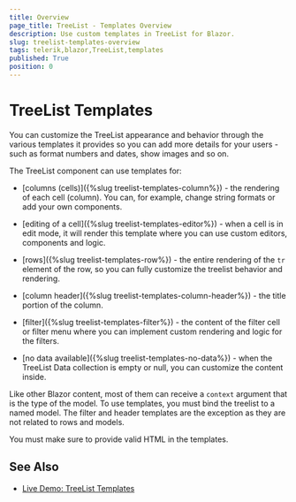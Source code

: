 ```yaml
---
title: Overview
page_title: TreeList - Templates Overview
description: Use custom templates in TreeList for Blazor.
slug: treelist-templates-overview
tags: telerik,blazor,TreeList,templates
published: True
position: 0
---
```


# TreeList Templates

You can customize the TreeList appearance and behavior through the various templates it provides so you can add more details for your users - such as format numbers and dates, show images and so on.

The TreeList component can use templates for: 

* [columns (cells)]({%slug treelist-templates-column%}) - the rendering of each cell (column). You can, for example, change string formats or add your own components.

* [editing of a cell]({%slug treelist-templates-editor%}) - when a cell is in edit mode, it will render this template where you can use custom editors, components and logic.

* [rows]({%slug treelist-templates-row%}) - the entire rendering of the `tr` element of the row, so you can fully customize the treelist behavior and rendering.

* [column header]({%slug treelist-templates-column-header%}) - the title portion of the column.

* [filter]({%slug treelist-templates-filter%}) - the content of the filter cell or filter menu where you can implement custom rendering and logic for the filters.

* [no data available]({%slug treelist-templates-no-data%}) - when the TreeList Data collection is empty or null, you can customize the content inside.

Like other Blazor content, most of them can receive a `context` argument that is the type of the model. To use templates, you must bind the treelist to a named model. The filter and header templates are the exception as they are not related to rows and models.

You must make sure to provide valid HTML in the templates.

## See Also

 * [Live Demo: TreeList Templates](https://demos.telerik.com/blazor-ui/treelist/templates)
 

